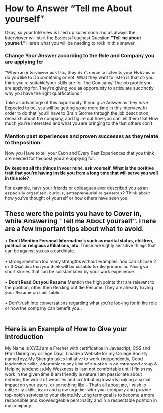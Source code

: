 <h1><strong> How to Answer “Tell me About yourself”</strong> </h1>
<p>Okay, so your Interview is lined up super soon and as always the Interviewer will start the Easiest+Toughest Question <strong> “Tell me about yourself.” </strong> Here’s what you will be needing to rock in this answer.</p>
<h3>Change Your Answer according to the Role and Company you are applying for </h3>
<p>“When an interviewer ask this, they don't mean to listen to your Hobbies or do you like to Do something or not. What they want to listen is that do you think you’re suitable/your skills are for The Company/ The job profile you are applying for. They’re giving you an opportunity to articulate succinctly why you have the right qualifications.”</p><p>Take an advantage of this opportunity! If you give Answer as they have Expected to be, you will be getting some more time in this Interview. In order to do that, you’ll have to Brain Storme through the job description, research about the company, and figure out how you can tell them that How much you’re interested and what you are bringing to the that others don’t.</p>
<h3><strong>Mention past experiences and proven successes as they relate to the position</strong></h3><p> Now you Have to tell your Each and Every Past Experiences that you think are needed for the post you are applying for. </p>
<strong>By keeping all the things in your mind, ask yourself, What is the positive trait that you’re having inside you from a long time that will serve you well in this role?</strong> <p>For example, have your friends or colleagues ever described you as an especially organised, curious, entrepreneurial or generous? Think about how you’ve thought of yourself or how others have seen you. </p>

<h2> These were the points you have to Cover in, while Answering "Tell me About yourself".There are a few important tips about what to avoid.</h2>
•	<strong>Don’t Mention Personal Information’s such as marital status, children, political or religious affiliations, etc.</strong> These are highly sensitive things that can be against you as a candidate.<br> </br>
•	strong>mention too many strengths without examples. </strong> You can choose 2 or 3 Qualities that you think will be suitable for the job profile. Also give short stories that can be substantiated by your work experience.<br> </br>
•	<strong>Don’t Read Out you Resume</strong> Mention the high points that are relevant to the position, other then Reading out the Resume. They are already having your Resume on their table. .<br> </br>
•	Don’t rush into conversations regarding what you’re looking for in the role or how the company can benefit you. .<br> </br>

<h2> Here is an Example of How to Give your Introduction</h2>
<p> My Name is XYZ.I am a Fresher with certification in Javascript, CSS and Html.During my college Days, I made a Website for my College Society named xyz.My Strength takes Initiative to work independently, Good leadership skills, Adaptable to any kind of situation in an estranged group & Helping tendencies.My Weakness is I am not comfortable until I finish my work in the given time & am friendly in nature.I am passionate about entering the world of websites and contributing towards making a social impact on your users, or something like – That’s all about me, I wish to utilize my skills, learn and grow together with your company and provide top-notch services to your clients.My Long term goal is to become a more responsible and knowledgeable personality and in a respectable position in my company.</p>
